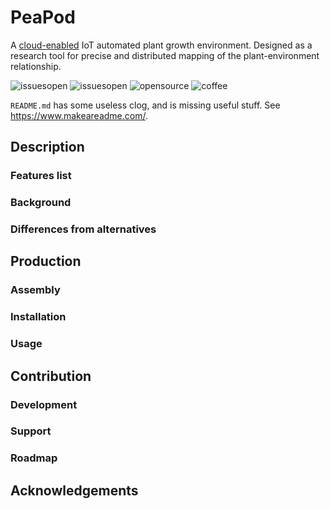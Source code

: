 # PeaPod

A [cloud-enabled](https://github.com/openformtech/cloudponics-app/) IoT automated plant growth environment. Designed as a research tool for precise and distributed mapping of the plant-environment relationship.

<!-- TODO: Build statuses? etc. -->

![issuesopen](https://img.shields.io/github/issues/utagritech/peapod) ![issuesopen](https://img.shields.io/github/issues-closed/utagritech/peapod) ![opensource](https://img.shields.io/badge/open-source-red) ![coffee](https://img.shields.io/badge/powered%20by-coffee-brown)

`README.md` has some useless clog, and is missing useful stuff. See https://www.makeareadme.com/.

## Description 

<!-- include some visuals, i.e. a 3D GIF of the CAD, maybe a flowchart/diagram -->

### Features list

### Background

### Differences from alternatives

## Production

### Assembly

### Installation

### Usage

<!-- w/ examples, i.e. GIF of expected output, inline code -->

## Contribution

<!-- maybe add guidelines and adapt to a `CONTRIBUTING.md` -->

### Development
<!-- dependencies, environment, language -->

### Support
<!-- issues page, discussion board/Discord? -->

### Roadmap
<!-- adapted from milestones/project boards -->

## Acknowledgements
<!-- authors, UTAG -->